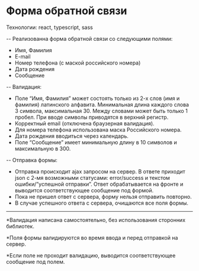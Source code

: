 # Форма обратной связи
Технологии: react, typescript, sass

-- Реализованна форма обратной связи со следующими полями:
- Имя, Фамилия
- E-mail
- Номер телефона (с маской российского номера)
- Дата рождения
- Сообщение

-- Валидация:
- Поле “Имя, Фамилия” может состоять только из 2-х слов (имя и фамилия) латинского алфавита. Минимальная длина каждого слова 3 символа, максимальная 30. Между словами может быть только 1 пробел. При вводе символы приводятся в верхний регистр.
- Корректный email (отключена браузерная валидация).
- Для номера телефона использована маска Российского номера.
- Дата рождения вводиться через календарь.
- Поле “Сообщение” имеет минимальную длину в 10 символов и максимальную в 300.

-- Отправка формы:
- Отправка происходит ajax запросом на сервер. В ответе приходит json с 2-мя возможными статусами: error/success и текстом ошибки/”успешной отправки”. Ответ обрабатывается на фронте и выводится соответствующее сообщение под формой.
- Пока не пришел ответ с сервера, форму нельзя отправить повторно.
- В случае успешного ответа с сервера, очищаются все поля формы.
----------------------
*Валидация написана самостоятельно, без использования сторонних библиотек.

*Поля формы валидируются во время ввода и перед отправкой на сервер.

*Если поле не проходит валидацию, выводится соответствующее сообщение под полем.
